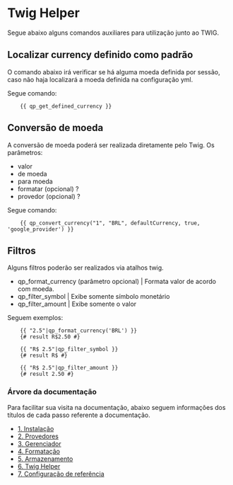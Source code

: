 Twig Helper
===========

Segue abaixo alguns comandos auxiliares para utilização junto ao TWIG.

## Localizar currency definido como padrão

O comando abaixo irá verificar se há alguma moeda definida por sessão, caso não
haja localizará a moeda definida na configuração yml.

Segue comando:

```jinja
    {{ qp_get_defined_currency }}
```



## Conversão de moeda

A conversão de moeda poderá ser realizada diretamente pelo Twig.
Os parâmetros: 
- valor
- de moeda
- para moeda
- formatar (opcional) ?
- provedor (opcional) ?

Segue comando:

```jinja
    {{ qp_convert_currency("1", "BRL", defaultCurrency, true, 'google_provider') }}
```



## Filtros

Alguns filtros poderão ser realizados via atalhos twig.
- qp_format_currency (parâmetro opcional) | Formata valor de acordo com moeda.
- qp_filter_symbol | Exibe somente símbolo monetário
- qp_filter_amount | Exibe somente o valor

Seguem exemplos:

```jinja
    {{ "2.5"|qp_format_currency('BRL') }}
    {# result R$2.50 #}

    {{ "R$ 2.5"|qp_filter_symbol }}
    {# result R$ #}

    {{ "R$ 2.5"|qp_filter_amount }}
    {# result 2.50 #}
```



### Árvore da documentação

Para facilitar sua visita na documentação, abaixo seguem informações
dos títulos de cada passo referente a documentação.

- [1. Instalação](installation.md)
- [2. Provedores](providers.md)
- [3. Gerenciador](manager.md)
- [4. Formatação](formatter.md)
- [5. Armazenamento](storage.md)
- [6. Twig Helper](helper.md)
- [7. Configuração de referência](configuration_reference.md)